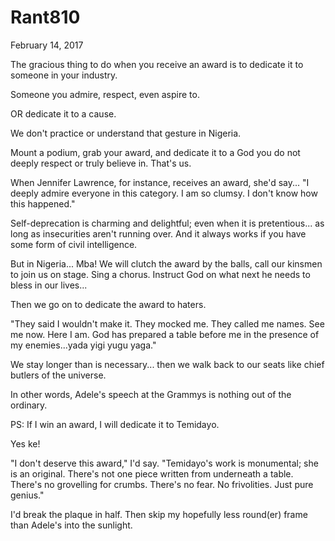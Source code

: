 # Rant810


February 14, 2017

The gracious thing to do when you receive an award is to dedicate it to someone in your industry.

Someone you admire, respect, even aspire to.

OR dedicate it to a cause.

We don't practice or understand that gesture in Nigeria. 

Mount a podium, grab your award, and dedicate it to a God you do not deeply respect or truly believe in. That's us.

When Jennifer Lawrence, for instance, receives an award, she'd say... "I deeply admire everyone in this category. I am so clumsy. I don't know how this happened."

Self-deprecation is charming and delightful; even when it is pretentious... as long as insecurities aren't running over. And it always works if you have some form of civil intelligence.

But in Nigeria... Mba! We will clutch the award by the balls, call our kinsmen to join us on stage. Sing a chorus. Instruct God on what next he needs to bless in our lives...

Then we go on to dedicate the award to haters.

"They said I wouldn't make it. They mocked me. They called me names. See me now. Here I am. God has prepared a table before me in the presence of my enemies...yada yigi yugu yaga."

We stay longer than is necessary... then we walk back to our seats like chief butlers of the universe. 

In other words, Adele's speech at the Grammys is nothing out of the ordinary. 

PS: If I win an award, I will dedicate it to Temidayo. 

Yes ke!

"I don't deserve this award," I'd say. "Temidayo's work is monumental; she is an original. There's not one piece written from underneath a table. There's no grovelling for crumbs. There's no fear. No frivolities. Just pure genius."

I'd break the plaque in half. Then skip my hopefully less round(er) frame than Adele's into the sunlight.